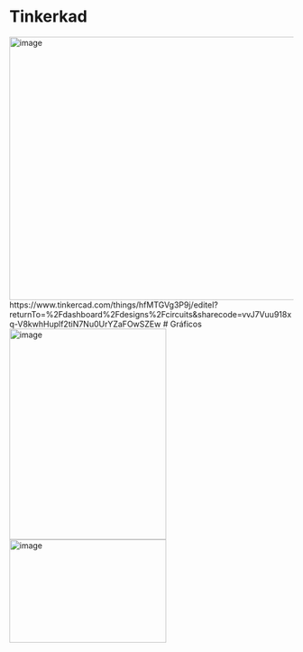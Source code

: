 # Tinkerkad
<img width="926" height="467" alt="image" src="https://github.com/user-attachments/assets/decaa875-24a7-432a-aa68-3a7624c520e2" />
https://www.tinkercad.com/things/hfMTGVg3P9j/editel?returnTo=%2Fdashboard%2Fdesigns%2Fcircuits&sharecode=vvJ7Vuu918xq-V8kwhHuplf2tiN7Nu0UrYZaFOwSZEw
# Gráficos
<img width="278" height="374" alt="image" src="https://github.com/user-attachments/assets/3e2d909a-4cb3-41b4-a8f8-b60e8a8137d9" />
<img width="278" height="183" alt="image" src="https://github.com/user-attachments/assets/a4748e2e-d824-4143-8c88-d009b9eff197" />


